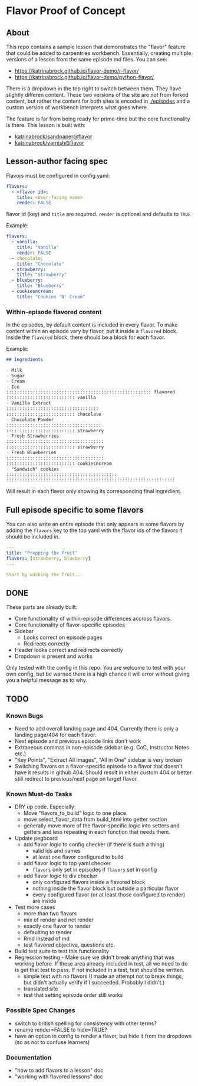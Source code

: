 # Flavor Proof of Concept

## About

This repo contains a sample lesson that demonstrates the "flavor" feature that could be added to carpentries workbench. Essentially, creating multiple versions of a lesson from the same episode md files. You can see:

- https://katrinabrock.github.io/flavor-demo/r-flavor/
- https://katrinabrock.github.io/flavor-demo/python-flavor/

There is a dropdown in the top right to switch between them. They have slightly differen content. These two versions of the site are not from forked content, but rather the content for both sites is encoded in [./episodes](./episodes) and a custom version of workbench interprets what goes where.

The feature is far from being ready for prime-time but the core functionality is there. This lesson is built with:

- [katrinabrock/sandpaper@flavor](https://github.com/katrinabrock/sandpaper/tree/flavors)
- [katrinabrock/varnish@flavor](https://github.com/katrinabrock/varnish/tree/flavors)

## Lesson-author facing spec

Flavors must be configured in config.yaml:

```yaml
flavors:
  - <flavor id>:
    title: <User-facing name>
    render: FALSE
```

flavor id (key) and `title` are required. `render` is optional and defaults to `TRUE`

Example:

```yaml
flavors:
  - vanilla:
    title: "Vanilla"
    render: FALSE
  - chocolate;
    title: "Chocolate"
  - strawberry:
    title: "Strawberry"
  - blueberry:
    title: "Blueberry"
  - cookiesncream:
    title: "Cookies 'N' Cream"
```

### Within-episode flavored content

In the episodes, by default content is included in every flavor. To make content within an episode vary by flavor, put it inside a `flavored` block. Inside the `flavored` block, there should be a block for each flavor.

Example:

```markdown
## Ingredients

- Milk
- Sugar
- Cream
- Ice
::::::::::::::::::::::::::::::::::::::::::::::::::::::: flavored
:::::::::::::::::::::::::: vanilla 
- Vanilla Extract
:::::::::::::::::::::::::::::::::::
:::::::::::::::::::::::::: chocolate
- Chocolate Powder
::::::::::::::::::::::::::::::::::::
:::::::::::::::::::::::::: strawberry
- Fresh Strawberries
:::::::::::::::::::::::::::::::::::::
:::::::::::::::::::::::::: strawberry
- Fresh Blueberries
:::::::::::::::::::::::::::::::::::::
:::::::::::::::::::::::::: cookiesncream
- "Sandwich" cookies
::::::::::::::::::::::::::::::::::::::::::
::::::::::::::::::::::::::::::::::::::::::::::::::::::::::::::::
```

Will result in each flavor only showing its corresponding final ingredient.

## Full episode specific to some flavors

You can also write an entire episode that only appears in some flavors by adding the `flavors` key to the top yaml with the flavor ids of the flavors it should be included in.


```yaml
---
title: "Prepping the Fruit"
flavors: [strawberry, blueberry] 
---

Start by washing the fruit...
```

## DONE

These parts are already built:
- Core functionality of within-episode differences accross flavors.
- Core functionality of flavor-specific episodes
- Sidebar
  - Looks correct on episode pages
  - Redirects correctly
- Header looks correct and redirects correctly
- Dropdown is present and works

Only tested with the config in this repo. You are welcome to test with your own config, but be warned there is a high chance it will error without giving you a helpful message as to why.

## TODO

### Known Bugs

- Need to add overall landing page and 404. Currently there is only a landing page/404 for each flavor.
- Next episode and previous episode links don't work
- Extraneous commas in non-episode sidebar (e.g. CoC, Instructor Notes etc.)
- "Key Points", "Extract All Images", "All in One" sidebar is very broken
- Switching flavors on a flavor-specific episode to a flavor that doesn't have it results in github 404. Should result in either custom 404 or better still redirect to previous/next page on target flavor.

### Known Must-do Tasks

- DRY up code. Especially:
  - Move "flavors_to_build" logic to one place.
  - move select_flavor_data from build_html into getter section
  - generally move more of the flavor-specific logic into setters and getters and less repeating in each function that needs them.
- Update pegboard
  - add flavor logic to config checker (if there is such a thing)
    - valid ids and names
    - at least one flavor configured to build
  - add flavor logic to top yaml checker
    - `flavors` only set in episodes if `flavors` set in config
  - add flavor logic to div checker
    - only configured flavors inside a flavored block
    - nothing inside the flavor block but outside a particular flavor
    - every configured flavor (or at least those configured to render) are inside 
- Test more cases
  - more than two flavors
  - mix of render and not render
  - exactly one flavor to render
  - defaulting to render
  - Rmd instead of md
  - test flavored objective, questions etc.
- Build test suite to test this functionality
- Regression testing - Make sure we didn't break anything that was working before. If these area already included in test, all we need to do is get that test to pass. If not included in a test, test should be written.
  - simple test with no flavors (I made an attempt not to break things, but didn't actually verify if I succeeded. Probably I didn't.)
  - translated site
  - test that setting episode order still works

### Possible Spec Changes

- switch to british spelling for consistency with other terms?
- rename render=FALSE to hide=TRUE?
- have an option in config to render a flavor, but hide it from the dropdown (so as not to confuse learners)

### Documentation

- "how to add flavors to a lesson" doc
- "working with flavored lessons" doc
